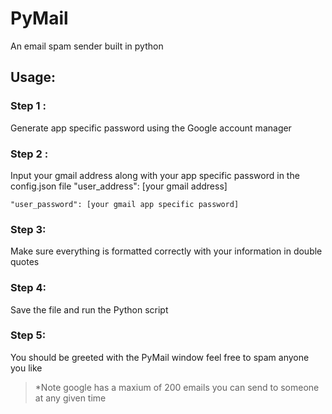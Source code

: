 # PyMail
An email spam sender built in python
## Usage:
### Step 1 :
Generate app specific password using the Google account manager

### Step 2 :
Input your gmail address along with your app specific password in the config.json file
        "user_address": [your gmail address]
    
    "user_password": [your gmail app specific password]

### Step 3:
Make sure everything is formatted correctly with your information in double quotes

### Step 4:
Save the file and run the Python script

### Step 5:
You should be greeted with the PyMail window feel free to spam anyone you like
> *Note google has a maxium of 200 emails you can send to someone at any given time
<!--stackedit_data:
eyJoaXN0b3J5IjpbLTExMjc0OTIzMzJdfQ==
-->